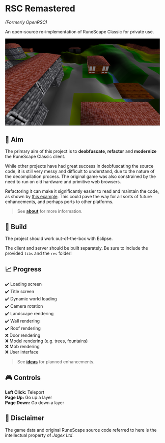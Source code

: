 # RSC Remastered

*(Formerly OpenRSC)*

An open-source re-implementation of RuneScape Classic for private use.

[![Screenshot](docs/screenshot.png)](https://youtu.be/o6hY1LMLiSU)

## :dart: Aim

The primary aim of this project is to **deobfuscate**, **refactor** and **modernize** the RuneScape Classic client.

While other projects have had great success in deobfuscating the source code, it is still very messy and difficult to understand, due to the nature of the decompilation process. The original game was also constrained by the need to run on old hardware and primitive web browsers.

Refactoring it can make it significantly easier to read and maintain the code, as shown by [this example](docs/example_refactor.md). This could pave the way for all sorts of future enhancements, and perhaps ports to other platforms.

 > See **[about](docs/about.md)** for more information.

## :hammer: Build

The project should work out-of-the-box with Eclipse.

The client and server should be built separately. Be sure to include the provided `libs` and the `res` folder!

## :chart_with_upwards_trend: Progress

:heavy_check_mark: Loading screen\
:heavy_check_mark:️ Title screen\
:heavy_check_mark:️ Dynamic world loading\
:heavy_check_mark:️ Camera rotation\
:heavy_check_mark:️ Landscape rendering\
:heavy_check_mark:️ Wall rendering\
:heavy_check_mark:️ Roof rendering\
:x: Door rendering\
:x: Model rendering (e.g. trees, fountains)\
:x: Mob rendering\
:x: User interface

> See **[ideas](docs/ideas.md)** for planned enhancements.

## :video_game: Controls

**Left Click:** Teleport\
**Page Up:** Go up a layer\
**Page Down:** Go down a layer

## :page_with_curl: Disclaimer

The game data and original RuneScape source code referred to here is the intellectual property of *Jagex Ltd*.
